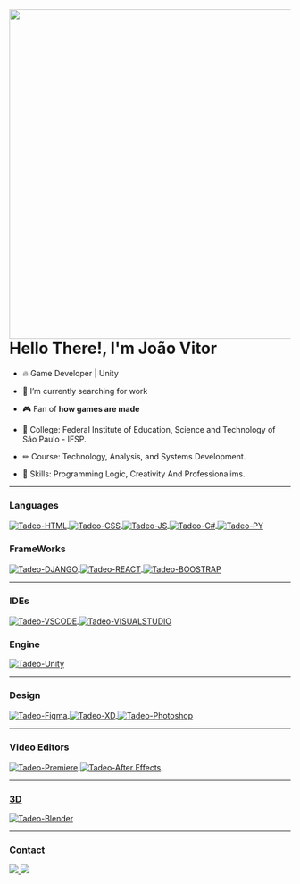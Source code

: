 <img align="right" height="590em" src='https://raw.githubusercontent.com/gist/JvTadeo/66522d216f00ac07411cdd6ac4751cf1/raw/30952f27d122df27e829e4237918cfa1b84948b0/githubcard.svg'>
<h1 align="left">Hello There!, I'm João Vitor</h1>

- 🔥 Game Developer | Unity

- 🔭 I’m currently searching for work

- 🎮 Fan of **how games are made** 

- 🏫 College: Federal Institute of Education, Science and Technology of São Paulo - IFSP.

- ✏ Course: Technology, Analysis, and Systems Development.

- 🚀 Skills: Programming Logic, Creativity And Professionalims.


***
<h3 align="left">Languages</h3
<div style="display: inline_block">
  <a href='https://developer.mozilla.org/en-US/docs/Web/HTML' target="_blank">
    <img align="center" alt="Tadeo-HTML" src="https://img.shields.io/badge/HTML-239120?style=for-the-badge&logo=html5&logoColor=white">
  </a>
  <a href='https://developer.mozilla.org/en-US/docs/Web/CSS' target="_blank">
    <img align="center" alt="Tadeo-CSS" src="https://img.shields.io/badge/CSS-239120?&style=for-the-badge&logo=css3&logoColor=white">
  </a>
  <a href='https://developer.mozilla.org/en-US/docs/Web/JavaScript' target="_blank">
    <img align="center" alt="Tadeo-JS" src="https://img.shields.io/badge/JavaScript-F7DF1E?style=for-the-badge&logo=javascript&logoColor=black">
  </a>
  <a href='https://learn.microsoft.com/en-us/dotnet/csharp/' target="_blank">
     <img align="center" alt="Tadeo-C#" src="https://img.shields.io/badge/C%23-239120?style=for-the-badge&logo=c-sharp&logoColor=white" >
  </a>
  <a href='https://www.python.org/' target="_blank">
    <img align="center" alt="Tadeo-PY" src="https://img.shields.io/badge/Python-3776AB?style=for-the-badge&logo=python&logoColor=white" >  
  </a>    
</div>

<h3 align="left">FrameWorks</h3>
<div style="display: inline_block">
  <a href='https://www.djangoproject.com/' target="_blank">
    <img align="center" alt="Tadeo-DJANGO" src="https://img.shields.io/badge/Django-092E20?style=for-the-badge&logo=django&logoColor=white" >
  </a>
  <a href='https://react.dev/' target="_blank">
    <img align="center" alt="Tadeo-REACT" src="https://img.shields.io/badge/React-20232A?style=for-the-badge&logo=react&logoColor=61DAFB" >
  </a>    
  <a href='https://getbootstrap.com/'>
    <img align="center" alt="Tadeo-BOOSTRAP" src="https://img.shields.io/badge/Bootstrap-563D7C?style=for-the-badge&logo=bootstrap&logoColor=white" >
  </a>    
</div>

***
<h3 align="left">IDEs</h3>
<div style="display: inline_block">
  <a href='https://code.visualstudio.com/' target="_blank">
    <img align="center" alt="Tadeo-VSCODE" src="https://img.shields.io/badge/Visual_Studio_Code-0078D4?style=for-the-badge&logo=visual%20studio%20code&logoColor=white" >
  </a>
  <a href='https://visualstudio.microsoft.com/' target="_blank">
    <img align="center" alt="Tadeo-VISUALSTUDIO" src="https://img.shields.io/badge/Visual_Studio-5C2D91?style=for-the-badge&logo=visual%20studio&logoColor=white" >  
  </a>
</div>

<h3 align="left">Engine</h3>
<div style="display: inline_block">
  <a href='https://unity.com/pt' target="_blank">
    <img align="center" alt="Tadeo-Unity" src="https://img.shields.io/badge/Unity-100000?style=for-the-badge&logo=unity&logoColor=white" >
  </a>
</div>

***
<h3 align="left">Design</h3>
<div style="display: inline_block">
  <a href='https://www.figma.com/' target="_blank">
    <img align="center" alt="Tadeo-Figma" src="https://img.shields.io/badge/Figma-F24E1E?style=for-the-badge&logo=figma&logoColor=white" >
  </a>
  <a href='https://www.adobe.com/' target="_blank">
    <img align="center" alt="Tadeo-XD" src="https://img.shields.io/badge/Adobe%20XD-470137?style=for-the-badge&logo=Adobe%20XD&logoColor=#FF61F6" >
  </a>
    <a href='https://www.adobe.com/' target="_blank">
    <img align="center" alt="Tadeo-Photoshop" src="https://img.shields.io/badge/Adobe%20Photoshop-31A8FF?style=for-the-badge&logo=Adobe%20Photoshop&logoColor=black">
  </a>
</div>

***  
### Video Editors
<div style="display: inline_block">
  <a href='https://www.adobe.com/' target="_blank">
    <img align="center" alt="Tadeo-Premiere" src="https://img.shields.io/badge/Adobe%20Premiere%20Pro-9999FF?style=for-the-badge&logo=Adobe%20Premiere%20Pro&logoColor=white" >
  </a>
  <a href='https://www.adobe.com/' target="_blank">
    <img align="center" alt="Tadeo-After Effects" src="https://img.shields.io/badge/Adobe%20after%20affects-CF96FD?style=for-the-badge&logo=Adobe%20after%20effects&logoColor=393665" >
</div>
 
***
### 3D

<div style="display: inline_block">
  <a href='https://www.blender.org/' target="_blank">
    <img align="center" alt="Tadeo-Blender"src="https://img.shields.io/badge/blender-%23F5792A.svg?style=for-the-badge&logo=blender&logoColor=white">
  </a>
</div>

***

<h3 align="left">Contact</h3>
<div style="display: inline_block">
  <a href = "mailto:joao.tadeov@gmail.com">
    <img src="https://img.shields.io/badge/-Gmail-%23333?style=for-the-badge&logo=gmail&logoColor=white" target="_blank">
  </a>
  <a href="https://www.linkedin.com/in/jvTadeo" target="_blank">
    <img src="https://img.shields.io/badge/-LinkedIn-%230077B5?style=for-the-badge&logo=linkedin&logoColor=white" target="_blank">
  </a> 
</div>

